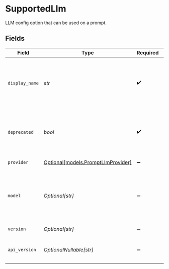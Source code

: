 # SupportedLlm

LLM config option that can be used on a prompt.


## Fields

| Field                                                                           | Type                                                                            | Required                                                                        | Description                                                                     | Example                                                                         |
| ------------------------------------------------------------------------------- | ------------------------------------------------------------------------------- | ------------------------------------------------------------------------------- | ------------------------------------------------------------------------------- | ------------------------------------------------------------------------------- |
| `display_name`                                                                  | *str*                                                                           | :heavy_check_mark:                                                              | Display name of the model. This is used for display purposes in the Console UI. | GPT-4o                                                                          |
| `deprecated`                                                                    | *bool*                                                                          | :heavy_check_mark:                                                              | Whether the LLM config is deprecated and should not be used.                    | false                                                                           |
| `provider`                                                                      | [Optional[models.PromptLlmProvider]](../models/promptllmprovider.md)            | :heavy_minus_sign:                                                              | LLM API provider.                                                               |                                                                                 |
| `model`                                                                         | *Optional[str]*                                                                 | :heavy_minus_sign:                                                              | Name of the model. Must match the deployment name in Azure AI Studio.           | gpt-4o                                                                          |
| `version`                                                                       | *Optional[str]*                                                                 | :heavy_minus_sign:                                                              | Model version.                                                                  | 2024-05-13                                                                      |
| `api_version`                                                                   | *OptionalNullable[str]*                                                         | :heavy_minus_sign:                                                              | Version of the provider's API.                                                  | 2024-06-01                                                                      |